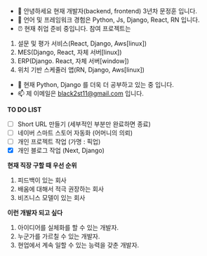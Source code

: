 - 👋 안녕하세요 현재 개발자(backend, frontend) 3년차 문정훈 입니다.
- 👀 언어 및 프레임워크 경험은 Python, Js, Django, React, RN 입니다.
- ⏰ 현재 취업 준비 중입니다. 참여 프로젝트는
1. 설문 및 평가 서비스(React, Django, Aws[linux])
2. MES(Django, React, 자체 서버[linux])
3. ERP(Django. React, 자체 서버[window])
4. 위치 기반 스케줄러 앱(RN, Django, Aws[linux])
- 🌱 현재 Python, Django 를 더욱 더 공부하고 있는 중 입니다.
- 📫 제 이메일은 black2st11@gmail.com 입니다.

__TO DO LIST__
-   [ ] Short URL 만들기 (세부적인 부분만 완료하면 종료)
-   [ ] 네이버 스마트 스토어 자동화 (어머니의 의뢰)
-   [ ] 개인 프로젝트 작업 (가명 : 픽업)
-   [x] 개인 블로그 작업 (Next, Django)

__현재 직장 구할 때 우선 순위__
1. 피드백이 있는 회사
2. 배움에 대해서 적극 권장하는 회사
3. 비즈니스 모델이 있는 회사

__이런 개발자 되고 싶다__
1. 아이디어를 실체화를 할 수 있는 개발자.
2. 누군가를 가르칠 수 있는 개발자.
3. 현업에서 계속 일할 수 있는 능력을 갖춘 개발자.


<!---
black2st11/black2st11 is a ✨ special ✨ repository because its `README.md` (this file) appears on your GitHub profile.
You can click the Preview link to take a look at your changes.
--->
